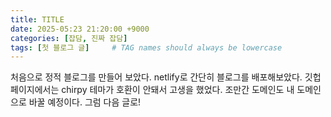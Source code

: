 ```yaml
---
title: TITLE
date: 2025-05:23 21:20:00 +9000
categories: [잡담, 진짜 잡담]
tags: [첫 블로그 글]     # TAG names should always be lowercase
---
```


처음으로 정적 블로그를 만들어 보았다. netlify로 간단히 블로그를 배포해보았다. 깃헙 페이지에서는 chirpy 테마가 호환이 안돼서 고생을 했었다. 조만간 도메인도 내 도메인으로 바꿀 예정이다. 그럼 다음 글로!

